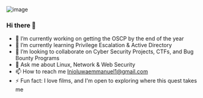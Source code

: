 ![image](https://github.com/tobiadsn/tobiadsn/assets/43219801/fa474e62-6b69-4cb6-b238-1724f21b0347)



### Hi there 👋

<!--
**tobiadsn/tobiadsn** is a ✨ _special_ ✨ repository because its `README.md` (this file) appears on your GitHub profile.

-->

- 🔭 I’m currently working on getting the OSCP by the end of the year
- 🌱 I’m currently learning Privilege Escalation & Active Directory 
- 👯 I’m looking to collaborate on Cyber Security Projects, CTFs, and Bug Bounty Programs 
- 💬 Ask me about Linux, Network & Web Security 
- 📫 How to reach me Inioluwaemmanuel1@gmail.com
- ⚡ Fun fact: I love films, and I'm open to exploring where this quest takes me 

